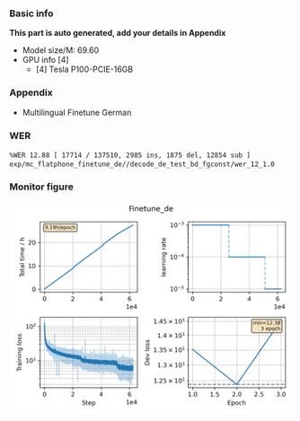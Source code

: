 ### Basic info

**This part is auto generated, add your details in Appendix**

* Model size/M: 69.60
* GPU info \[4\]
  * \[4\] Tesla P100-PCIE-16GB

### Appendix

* Multilingual Finetune German

### WER
```
%WER 12.88 [ 17714 / 137510, 2985 ins, 1875 del, 12854 sub ] exp/mc_flatphone_finetune_de//decode_de_test_bd_fgconst/wer_12_1.0
```

### Monitor figure
![monitor](./monitor.png)
